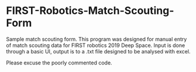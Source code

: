 # FIRST-Robotics-Match-Scouting-Form
Sample match scouting form.
This program was designed for manual entry of match scouting data for FIRST robotics 2019 Deep Space. Input is done through a basic UI, output is to a .txt file designed to be analysed with excel. 

Please excuse the poorly commented code.
